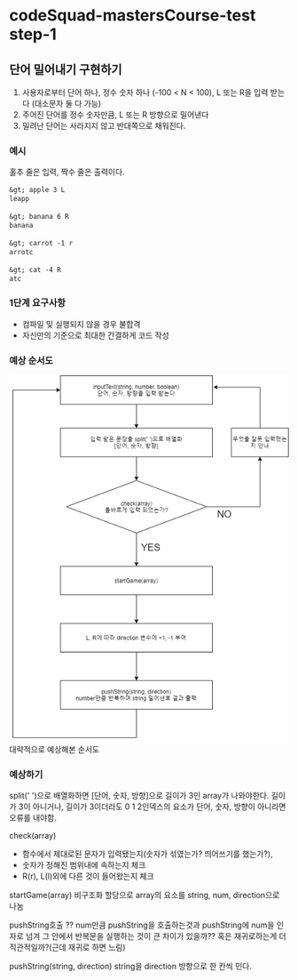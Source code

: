 # codeSquad-mastersCourse-test step-1

## 단어 밀어내기 구현하기

1. 사용자로부터 단어 하나, 정수 숫자 하나 (-100 &lt; N &lt; 100), L 또는 R을 입력 받는다 (대소문자 둘 다 가능)
2. 주어진 단어를 정수 숫자만큼, L 또는 R 방향으로 밀어낸다
3. 밀려난 단어는 사라지지 않고 반대쪽으로 채워진다.

### 예시
홀추 줄은 입력, 짝수 줄은 출력이다. 

    &gt; apple 3 L 
    leapp

    &gt; banana 6 R
    banana

    &gt; carrot -1 r
    arrotc

    &gt; cat -4 R
    atc

### 1단계 요구사항
- 컴파일 및 실행되지 않을 경우 불합격
- 자신만의 기준으로 최대한 간결하게 코드 작성

### 예상 순서도 
![flowChart](./img/flowChart_step1.png)
대략적으로 예상해본 순서도 

### 예상하기

split(' ')으로 배열화하면 [단어, 숫자, 방향]으로 길이가 3인 array가 나와야한다.
길이가 3이 아니거나, 길이가 3이더라도 0 1 2인덱스의 요소가 단어, 숫자, 방향이 아니라면 오류를 내야함.

check(array) 
- 함수에서 제대로된 문자가 입력됐는지(숫자가 섞였는가? 띄어쓰기를 했는가?),
- 숫자가 정해진 범위내에 속하는지 체크
- R(r), L(l)외에 다른 것이 들어왔는지 체크 

startGame(array)
비구조화 할당으로 array의 요소를 string, num, direction으로 나눔

pushString호출
?? num만큼 pushString을 호출하는것과 pushString에 num을 인자로 넘겨 그 안에서 반복문을 실행하는 것이 큰 차이가 있을까??
혹은 재귀로하는게 더 직관적일까?(근데 재귀로 하면 느림)

pushString(string, direction)
string을 direction 방향으로 한 칸씩 민다.